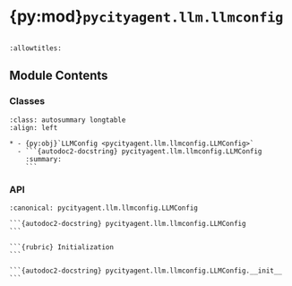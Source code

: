 # {py:mod}`pycityagent.llm.llmconfig`

```{py:module} pycityagent.llm.llmconfig
```

```{autodoc2-docstring} pycityagent.llm.llmconfig
:allowtitles:
```

## Module Contents

### Classes

````{list-table}
:class: autosummary longtable
:align: left

* - {py:obj}`LLMConfig <pycityagent.llm.llmconfig.LLMConfig>`
  - ```{autodoc2-docstring} pycityagent.llm.llmconfig.LLMConfig
    :summary:
    ```
````

### API

````{py:class} LLMConfig(config: dict)
:canonical: pycityagent.llm.llmconfig.LLMConfig

```{autodoc2-docstring} pycityagent.llm.llmconfig.LLMConfig
```

```{rubric} Initialization
```

```{autodoc2-docstring} pycityagent.llm.llmconfig.LLMConfig.__init__
```

````
